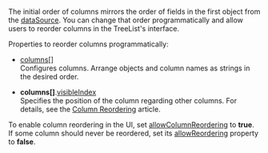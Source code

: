 The initial order of columns mirrors the order of fields in the first object from the [dataSource](/Documentation/ApiReference/UI_Components/dxTreeList/Configuration/#dataSource). You can change that order programmatically and allow users to reorder columns in the TreeList's interface.

Properties to reorder columns programmatically:

* [columns[]](/Documentation/ApiReference/UI_Components/dxTreeList/Configuration/columns/)           
Configures columns. Arrange objects and column names as strings in the desired order.

* **columns[]**.[visibleIndex](/Documentation/ApiReference/UI_Components/dxTreeList/Configuration/columns/#visibleIndex)          
Specifies the position of the column regarding other columns. For details, see the [Column Reordering](https://js.devexpress.com/Documentation/Guide/UI_Components/TreeList/Columns/Column_Reordering/) article.

To enable column reordering in the UI, set [allowColumnReordering](/Documentation/ApiReference/UI_Components/dxTreeList/Configuration/#allowColumnReordering) to **true**. If some column should never be reordered, set its [allowReordering](/Documentation/ApiReference/UI_Components/dxTreeList/Configuration/columns/#allowReordering) property to **false**.
